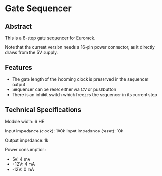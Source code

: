 # Gate Sequencer

## Abstract
This is a 8-step gate sequencer for Eurorack.

Note that the current version needs a 16-pin power connector, as it directly 
draws from the 5V supply.

## Features
- The gate length of the incoming clock is preserved in the sequencer output
- Sequencer can be reset either via CV or pushbutton
- There is an inhibit switch which freezes the sequencer in its current step

## Technical Specifications
Module width: 6 HE

Input impedance (clock): 100k
Input impedance (reset): 10k

Output impedance: 1k

Power consumption:
-   5V: 4 mA
- +12V: 4 mA
- -12V: 0 mA
